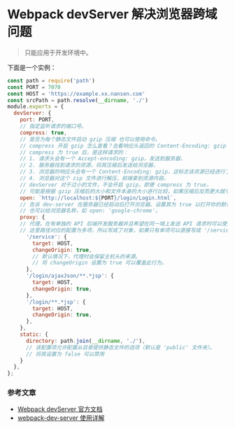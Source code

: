 # Webpack devServer 解决浏览器跨域问题

> 只能应用于开发环境中。

下面是一个实例：

```javascript
const path = require('path')
const PORT = 7070
const HOST = 'https://example.xx.nansen.com'
const srcPath = path.resolve(__dirname, './')
module.exports = {
  devServer: {
    port: PORT,
    // 指定监听请求的端口号。
    compress: true,
    // 是否为每个静态文件启动 gzip 压缩 也可以使用命令。
    // compress 开启 gzip 怎么查看？去看响应头返回的 Content-Encoding: gzip
    // compress 为 true 后，是这样请求的：
    // 1. 请求头会有一个 Accept-encoding: gzip，发送到服务器，
    // 2. 服务器找到请求的资源，将其压缩后发送给浏览器，
    // 3. 浏览器的响应头会有一个 Content-Encoding: gzip，这标志该资源已经进行了 gzip 压缩，
    // 4. 浏览器对这个 zip 文件进行解压，前端拿到资源内容。
    // devServer 对于过小的文件，不会开启 gzip，即便 compress 为 true，
    // 可能是根据 gzip 压缩后的大小和文件本身的大小进行比较，如果压缩后反而更大就不做处理。
    open: `http://localhost:${PORT}/login/Login.html`,
    // 告诉 dev-server 在服务器已经启动后打开浏览器。设置其为 true 以打开你的默认浏览器。
    // 也可以给浏览器名称，如 open: 'google-chrome'。
    proxy: {
    // 代理。在有单独的 API 后端开发服务器并且希望在同一域上发送 API 请求时可以使用。
    // 这里路径对应的配置为多项，所以写成了对象，如果只有单项可以直接写成 '/service': 'http://localhost:3000'
      '/service': {
        target: HOST,
        changeOrigin: true,
        // 默认情况下，代理时会保留主机头的来源。
        // 将 changeOrigin 设置为 true 可以覆盖此行为。 
      },
      '/login/ajaxJson/**.*jsp': {
        target: HOST,
        changeOrigin: true,
      },
      '/login/**.*jsp': {
        target: HOST,
        changeOrigin: true,
      },
    },
    static: {
      directory: path.join(__dirname, './'),
      // 该配置项允许配置从目录提供静态文件的选项（默认是 'public' 文件夹）。
      // 将其设置为 false 可以禁用
    }
  },
};
```

### 参考文章

- [Webpack devServer 官方文档](https://webpack.docschina.org/configuration/dev-server/#root)
- [webpack-dev-server 使用详解](https://blog.csdn.net/qq_17175013/article/details/119213124)
